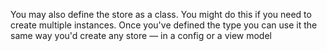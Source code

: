You may also define the store as a class. You might do this if you need to create multiple instances.
Once you've defined the type you can use it the same way you'd create any store &mdash; in a config or a view model


